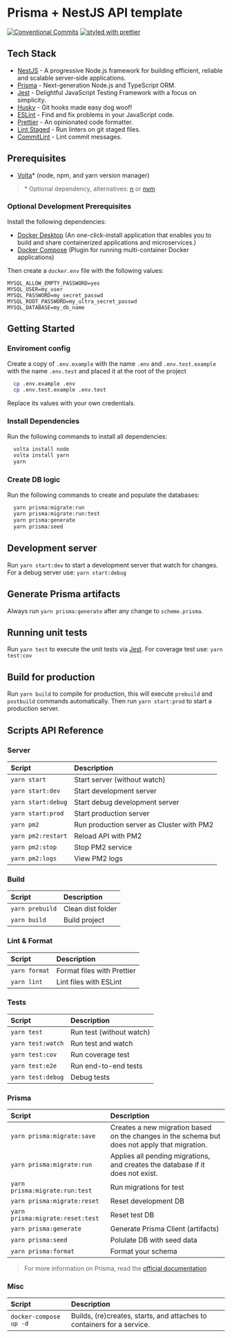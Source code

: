 # Prisma + NestJS API template

[![Conventional Commits](https://img.shields.io/badge/Conventional%20Commits-1.0.0-yellow.svg)](https://conventionalcommits.org)
[![styled with prettier](https://img.shields.io/badge/styled_with-prettier-ff69b4.svg)](https://github.com/prettier/prettier)

## Tech Stack

- [NestJS](https://nestjs.com/) - A progressive Node.js framework for building efficient, reliable and scalable server-side applications.
- [Prisma](https://www.prisma.io/) - Next-generation Node.js and TypeScript ORM.
- [Jest](https://jestjs.io/) - Delightful JavaScript Testing Framework with a focus on simplicity.
- [Husky](https://typicode.github.io/husky/) - Git hooks made easy dog woof!
- [ESLint](https://eslint.org/) - Find and fix problems in your JavaScript code.
- [Prettier](https://prettier.io/) - An opinionated code formatter.
- [Lint Staged](https://github.com/okonet/lint-staged) - Run linters on git staged files.
- [CommitLint](https://commitlint.js.org/) - Lint commit messages.

## Prerequisites

- [Volta](https://volta.sh/)* (node, npm, and yarn version manager)

> \* Optional dependency, alternatives: [n](https://github.com/tj/n) or [nvm](https://github.com/nvm-sh/nvm)

### Optional Development Prerequisites

Install the following dependencies:

- [Docker Desktop](https://docs.docker.com/desktop/) (An one-click-install application that enables you to build and share containerized applications and microservices.)
- [Docker Compose](https://docs.docker.com/compose/install/) (Plugin for running multi-container Docker applications)

Then create a `docker.env` file with the following values:

```env
MYSQL_ALLOW_EMPTY_PASSWORD=yes
MYSQL_USER=my_user
MYSQL_PASSWORD=my_secret_passwd
MYSQL_ROOT_PASSWORD=my_ultra_secret_passwd
MYSQL_DATABASE=my_db_name
```

## Getting Started

### Enviroment config

Create a copy of `.env.example` with the name `.env` and `.env.test.example` with the name `.env.test` and placed it at the root of the project

```bash
  cp .env.example .env
  cp .env.test.example .env.test
```

Replace its values with your own credentials.

### Install Dependencies

Run the following commands to install all dependencies:

```bash
  volta install node
  volta install yarn
  yarn
```

### Create DB logic

Run the following commands to create and populate the databases:

```bash
  yarn prisma:migrate:run
  yarn prisma:migrate:run:test
  yarn prisma:generate
  yarn prisma:seed
```

## Development server

Run `yarn start:dev` to start a development server that watch for changes. For a debug server use: `yarn start:debug`

## Generate Prisma artifacts

Always run `yarn prisma:generate` after any change to `scheme.prisma`.

## Running unit tests

Run `yarn test` to execute the unit tests via [Jest](https://jestjs.io/). For coverage test use: `yarn test:cov`

## Build for production

Run `yarn build` to compile for production, this will execute `prebuild` and `postbuild` commands automatically. Then run `yarn start:prod` to start a production server.

## Scripts API Reference

### Server

| Script             | Description                               |
| :----------------- | :---------------------------------------- |
| `yarn start`       | Start server (without watch)              |
| `yarn start:dev`   | Start development server                  |
| `yarn start:debug` | Start debug development server            |
| `yarn start:prod`  | Start production server                   |
| `yarn pm2`         | Run production server as Cluster with PM2 |
| `yarn pm2:restart` | Reload API with PM2                       |
| `yarn pm2:stop`    | Stop PM2 service                          |
| `yarn pm2:logs`    | View PM2 logs                             |

### Build

| Script          | Description       |
| :-------------- | :---------------- |
| `yarn prebuild` | Clean dist folder |
| `yarn build`    | Build project     |

### Lint & Format

| Script        | Description                |
| :------------ | :------------------------- |
| `yarn format` | Format files with Prettier |
| `yarn lint`   | Lint files with ESLint     |

### Tests

| Script            | Description              |
| :---------------- | :----------------------- |
| `yarn test`       | Run test (without watch) |
| `yarn test:watch` | Run test and watch       |
| `yarn test:cov`   | Run coverage test        |
| `yarn test:e2e`   | Run end-to-end tests     |
| `yarn test:debug` | Debug tests              |

### Prisma

| Script                           | Description                                                                                   |
| :------------------------------- | :-------------------------------------------------------------------------------------------- |
| `yarn prisma:migrate:save`       | Creates a new migration based on the changes in the schema but does not apply that migration. |
| `yarn prisma:migrate:run`        | Applies all pending migrations, and creates the database if it does not exist.                |
| `yarn prisma:migrate:run:test`   | Run migrations for test                                                                       |
| `yarn prisma:migrate:reset`      | Reset development DB                                                                          |
| `yarn prisma:migrate:reset:test` | Reset test DB                                                                                 |
| `yarn prisma:generate`           | Generate Prisma Client (artifacts)                                                            |
| `yarn prisma:seed`               | Polulate DB with seed data                                                                    |
| `yarn prisma:format`             | Format your schema                                                                            |

> For more information on Prisma, read the [official documentation](https://www.prisma.io/docs/reference/api-reference/command-reference/#migrate-dev)

### Misc

| Script                 | Description                                                            |
| :--------------------- | :--------------------------------------------------------------------- |
| `docker-compose up -d` | Builds, (re)creates, starts, and attaches to containers for a service. |
